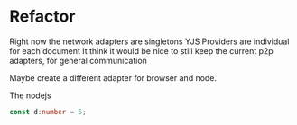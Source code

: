 # Refactor

Right now the network adapters are singletons
YJS Providers are individual for each document
It think it would be nice to still keep the current p2p adapters, for general communication

Maybe create a different adapter for browser and node.

The nodejs

```ts
const d:number = 5;
```
